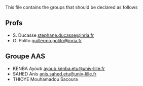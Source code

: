 This file contains the groups that should be declared as follows

## Profs
- S. Ducasse stephane.ducasse@inria.fr
- G. Polito guillermo.polito@inria.fr

## Groupe AAS

- KENBA Ayoub ayoub.kenba.etu@univ-lille.fr
- SAHED Anis anis.sahed.etu@univ-lille.fr
- THIOYE Mouhamadou Sacoura